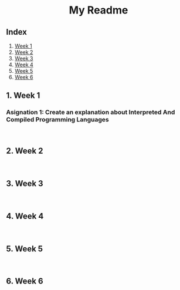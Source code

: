 <h1 align="center">My Readme</h>

## Index
1. [Week 1](#week-1)
2. [Week 2](#week-2)
3. [Week 3](#week-3)
4. [Week 4](#week-4)
5. [Week 5](#week-5)
6. [Week 6](#week-6)



## 1. Week 1
### **Asignation 1:** Create an explanation about Interpreted And Compiled Programming Languages
<br>


## 2. Week 2
<br>

## 3. Week 3
<br>

## 4. Week 4
<br>

## 5. Week 5
<br>

## 6. Week 6




